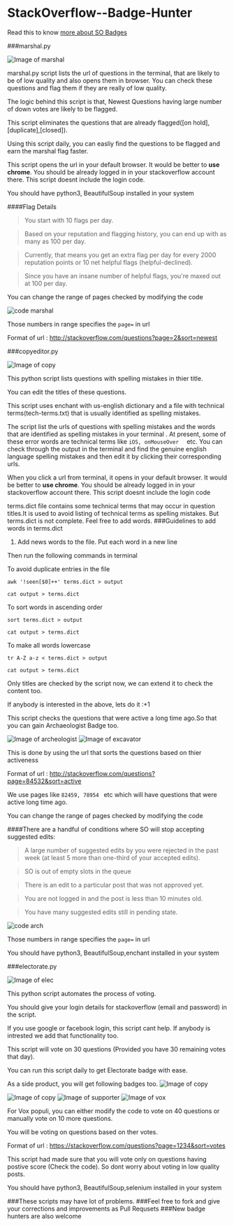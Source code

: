 # StackOverflow--Badge-Hunter
Read this to know [more about SO Badges](https://stackoverflow.com/help/badges)

###marshal.py


![Image of marshal](https://s28.postimg.org/b7btqx3yl/mar.png)

marshal.py script lists the url of questions in the terminal, that are likely to be of low quality   and also opens them in browser.
You can check these questions and flag them if they are really of low quality.

The logic behind this script is that, Newest Questions having large number of down votes are likely to be flagged.

This script eliminates the questions that are already flagged([on hold],[duplicate],[closed]).

Using this script daily, you can easliy find the questions to be flagged and earn the marshal flag faster.

This script opens the url in your default browser. It would be better to **use chrome**. You should be already logged in in your stackoverflow account there. This script doesnt include the login code.

You should have python3, BeautifulSoup installed in your system

####Flag Details
>You start with 10 flags per day.

>Based on your reputation and flagging history, you can end up with as many as 100 per day.

>Currently, that means you get an extra flag per day for every 2000 reputation points or 10 net helpful flags (helpful-declined).

>Since you  have an insane number of helpful flags, you're maxed out at 100 per day.

You can change the range of pages checked by modifying the code

![code marshal](https://s28.postimg.org/4i5aawiml/code.png)

Those numbers in range specifies the `page=` in url

Format of url : http://stackoverflow.com/questions?page=2&sort=newest



###copyeditor.py 


![Image of copy](https://s27.postimg.org/40of0ktsz/copy.png)

This python script lists questions with  spelling mistakes in thier title.

You can edit the titles of these questions.

This script uses enchant with us-english dictionary  and a file with technical terms(tech-terms.txt) that is usually identified as spelling mistakes.

The script list the urls of questions with spelling mistakes and the words that are identified as spelling mistakes in your terminal .
At present, some of these error words are technical terms like `iOS, onMouseOver  ` etc.
You can check through the output in the terminal and find the genuine english language spelling mistakes and then edit it by clicking their corresponding urls.

When you click a url from terminal, it opens  in your default browser. It would be better to **use chrome**. You should be already logged in in your stackoverflow account there. This script doesnt include the login code

terms.dict file contains some technical terms that may occur in question titles.It is used to avoid listing of technical terms as spelling mistakes.
But terms.dict is not complete. Feel free to add words.
###Guidelines to add words in terms.dict
1. Add news words to the file. Put each word in a new line

Then run the following commands in terminal

To avoid duplicate entries in the file

`awk '!seen[$0]++' terms.dict > output `

`cat output > terms.dict`

To sort words in ascending order

`sort terms.dict > output`

`cat output > terms.dict`

To make all words lowercase

`tr A-Z a-z < terms.dict > output`

`cat output > terms.dict `


Only titles are checked by the script now, we can extend it to check the content too.

If anybody is interested in the above, lets do it :+1

This script checks the questions that were active a long time ago.So that you can gain Archaeologist Badge too.

![Image of archeologist](https://s28.postimg.org/i117yws59/arc.png) 
![Image of excavator](https://s30.postimg.org/s3ocv8t41/excaa.png)

This is done by using the url that sorts the questions based on thier activeness

Format of url : http://stackoverflow.com/questions?page=84532&sort=active

We use pages like `82459, 78954 ` etc which will have questions that were active long time ago.

You can change the range of pages checked by modifying the code

####There are a handful of conditions where SO will stop accepting suggested edits:

>A large number of suggested edits by you were rejected in the past week (at least 5 more than one-third of your accepted edits).

>SO is out of empty slots in the queue 

>There is an edit to a particular post that was not approved yet.

>You are not logged in and the post is less than 10 minutes old.

>You have many suggested edits still in pending state.



![code arch](https://s29.postimg.org/s05sff26v/copycode.png)

Those numbers in range specifies the `page=` in url

You should have python3, BeautifulSoup,enchant installed in your system


###electorate.py 

![Image of elec](https://s24.postimg.org/e53nc6g79/elec.png)

This python script automates the process of voting.

You should give your login details for stackoverflow (email and password) in the script. 

If you use google or facebook login, this script cant help. If anybody is intrested we add that functionality too.

This script will vote on 30 questions (Provided you have 30 remaining votes that day).

You can run this script daily to get Electorate badge with ease.

As a side product, you will get following badges too.
![Image of copy](https://s24.postimg.org/tpb12pqbp/suff.png)

![Image of copy](https://s23.postimg.org/7w1wrkqff/ciciv.png)
![Image of supporter](https://s30.postimg.org/ngiath5r5/supp.png)
![Image of vox](https://s30.postimg.org/uv7mlurmp/vox.png)

For Vox populi, you can either modify the code to vote on 40 questions or manually vote on 10 more questions.

You will be voting on questions based on ther votes.

Format of url : https://stackoverflow.com/questions?page=1234&sort=votes

This script had made sure that you will vote only on questions having postive score (Check the code). So dont worry about voting in low quality posts. 

You should have python3, BeautifulSoup,selenium installed in your system




###These scripts may have lot of problems.
###Feel free to fork and give your corrections and improvements as Pull Requsets
###New badge hunters are also welcome


